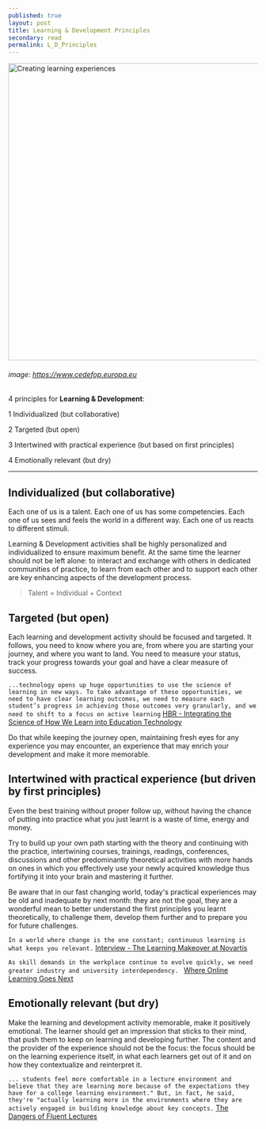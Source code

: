 ```yaml
---
published: true
layout: post
title: Learning & Development Principles
secondary: read
permalink: L_D_Principles
---
```


<img src="https://www.cedefop.europa.eu/files/images/developing_lifelong_learning_360x240.jpg" alt="Creating learning experiences" width="600"/>

###### image: https://www.cedefop.europa.eu

4 principles for **Learning & Development**:

1 Individualized (but collaborative)

2 Targeted (but open)

3 Intertwined with practical experience (but based on first principles)

4 Emotionally relevant (but dry)

---

## Individualized (but collaborative)
Each one of us is a talent.
Each one of us has some competencies.
Each one of us sees and feels the world in a different way.
Each one of us reacts to different stimuli.

Learning & Development activities shall be highly personalized and individualized to ensure maximum benefit.
At the same time the learner should not be left alone: to interact and exchange with others in dedicated communities of practice, to learn from each other and to support each other are key enhancing aspects of the development process.

> Talent = Individual + Context

## Targeted (but open)
Each learning and development activity should be focused and targeted.
It follows, you need to know where you are, from where you are starting your journey, and where you want to land. You need to measure your status, track your progress towards your goal and have a clear measure of success.

``...technology opens up huge opportunities to use the science of learning in new ways. To take advantage of these opportunities, we need to have clear learning outcomes, we need to measure each student’s progress in achieving those outcomes very granularly, and we need to shift to a focus on active learning``  [HBR - Integrating the Science of How We Learn into Education Technology](https://hbr.org/2019/10/integrating-the-science-of-how-we-learn-into-education-technology)

Do that while keeping the journey open, maintaining fresh eyes for any experience you may encounter, an experience that may enrich your development and make it more memorable.

## Intertwined with practical experience (but driven by first principles)

Even the best training without proper follow up, without having the chance of putting into practice what you just learnt is a waste of time, energy and money.

Try to build up your own path starting with the theory and continuing with the practice, intertwining courses, trainings, readings, conferences, discussions and other predominantly theoretical activities with more hands on ones in which you effectively use your newly acquired knowledge thus fortifying it into your brain and mastering it further.

Be aware that in our fast changing world, today's practical experiences may be old and inadequate by next month: they are not the goal, they are a wonderful mean to better understand the first principles you learnt theoretically, to challenge them, develop them further and to prepare you for future challenges. 

``In a world where change is the one constant; continuous learning is what keeps you relevant.``  [Interview - The Learning Makeover at Novartis](https://www.humancapitalonline.com/Interviews/details/483/Interview%20-%20The%20Learning%20Makeover%20at%20Novartis)

``As skill demands in the workplace continue to evolve quickly, we need greater industry and university interdependency. ``  [Where Online Learning Goes Next](https://hbr.org/2019/10/where-online-learning-goes-next)


## Emotionally relevant (but dry)

Make the learning and development activity memorable, make it positively emotional.
The learner should get an impression that sticks to their mind, that push them to keep on learning and developing further.
The content and the provider of the experience should not be the focus: the focus should be on the learning experience itself, in what each learners get out of it and on how they contextualize and reinterpret it.

``... students feel more comfortable in a lecture environment and believe that they are learning more because of the expectations they have for a college learning environment." But, in fact, he said, they're "actually learning more in the environments where they are actively engaged in building knowledge about key concepts.``  [The Dangers of Fluent Lectures](https://www.insidehighered.com/news/2019/09/09/study-how-smooth-talking-professors-can-lull-students-thinking-theyve-learned-more)
